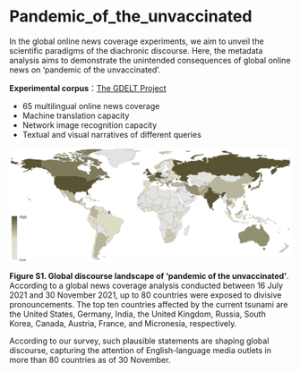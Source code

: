 # Pandemic_of_the_unvaccinated

In the global online news coverage experiments, we aim to unveil the scientific paradigms of the diachronic discourse. Here, the metadata analysis aims to demonstrate the unintended consequences of global online news on ‘pandemic of the unvaccinated’.

**Experimental corpus**：[The GDELT Project](https://www.gdeltproject.org/)
* 65 multilingual online news coverage
* Machine translation capacity
* Network image recognition capacity
* Textual and visual narratives of different queries

![image](https://github.com/Computational-social-science/Pandemic_of_the_unvaccinated/blob/main/Global%20discourse%20landscape.png)

**Figure S1. Global discourse landscape of ‘pandemic of the unvaccinated’**. According to a global news coverage analysis conducted between 16 July 2021 and 30 November 2021, up to 80 countries were exposed to divisive pronouncements. The top ten countries affected by the current tsunami are the United States, Germany, India, the United Kingdom, Russia, South Korea, Canada, Austria, France, and Micronesia, respectively.

According to our survey, such plausible statements are shaping global discourse, capturing the attention of English-language media outlets in more than 80 countries as of 30 November.
